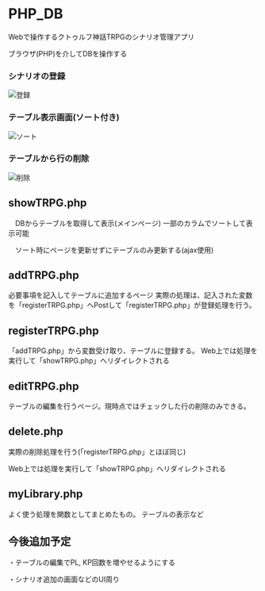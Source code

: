 # PHP_DB

Webで操作するクトゥルフ神話TRPGのシナリオ管理アプリ

ブラウザ(PHP)を介してDBを操作する

### シナリオの登録
![登録](https://user-images.githubusercontent.com/25600727/108032472-e0353500-7075-11eb-87d5-f0f4c1ed97d2.gif)

### テーブル表示画面(ソート付き)
![ソート](https://user-images.githubusercontent.com/25600727/108032736-49b54380-7076-11eb-8acd-e3486ddd3b0f.gif)

### テーブルから行の削除
![削除](https://user-images.githubusercontent.com/25600727/108032833-6baec600-7076-11eb-9023-7c093c8b9ce4.gif)

## showTRPG.php

　DBからテーブルを取得して表示(メインページ)
  一部のカラムでソートして表示可能

　ソート時にページを更新せずにテーブルのみ更新する(ajax使用)

## addTRPG.php

 必要事項を記入してテーブルに追加するページ
 実際の処理は、記入された変数を「registerTRPG.php」へPostして「registerTRPG.php」が登録処理を行う。

## registerTRPG.php
  
 「addTRPG.php」から変数受け取り、テーブルに登録する。
 Web上では処理を実行して「showTRPG.php」へリダイレクトされる

## editTRPG.php
 
 テーブルの編集を行うページ。現時点ではチェックした行の削除のみできる。

## delete.php
 実際の削除処理を行う(「registerTRPG.php」とほぼ同じ)

 Web上では処理を実行して「showTRPG.php」へリダイレクトされる

## myLibrary.php

 よく使う処理を関数としてまとめたもの。
 テーブルの表示など

## 今後追加予定
・テーブルの編集でPL, KP回数を増やせるようにする

・シナリオ追加の画面などのUI周り
